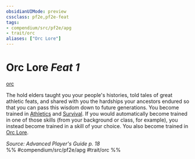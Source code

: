 ```yaml
---
obsidianUIMode: preview
cssclass: pf2e,pf2e-feat
tags:
- compendium/src/pf2e/apg
- trait/orc
aliases: ["Orc Lore"]
---
```

# Orc Lore  *Feat 1*  
[orc](../../rules/traits/orc.md)  


The hold elders taught you your people's histories, told tales of great athletic feats, and shared with you the hardships your ancestors endured so that you can pass this wisdom down to future generations. You become trained in [Athletics](../skills.md#Athletics) and [Survival](../skills.md#Survival). If you would automatically become trained in one of those skills (from your background or class, for example), you instead become trained in a skill of your choice. You also become trained in [Orc Lore](../skills.md#Lore).

*Source: Advanced Player's Guide p. 18*  
%% #compendium/src/pf2e/apg #trait/orc %%